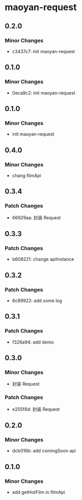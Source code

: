 # maoyan-request

## 0.2.0

### Minor Changes

- c3437c7: init maoyan-request

## 0.1.0

### Minor Changes

- 0eca9c2: init maoyan-request

## 0.1.0

### Minor Changes

- init maoyan-request

## 0.4.0

### Minor Changes

- chang filmApi

## 0.3.4

### Patch Changes

- 66929aa: 封装 Request

## 0.3.3

### Patch Changes

- b608221: change apiInstance

## 0.3.2

### Patch Changes

- 6c89922: add some log

## 0.3.1

### Patch Changes

- f326a94: add demo

## 0.3.0

### Minor Changes

- 封装 Request

### Patch Changes

- e255f8d: 封装 Request

## 0.2.0

### Minor Changes

- dcb016b: add comingSoon api

## 0.1.0

### Minor Changes

- add getHotFilm in filmApi
